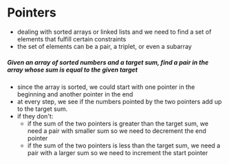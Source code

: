 # Pointers
- dealing with sorted arrays or linked lists and we need to find a set of elements that fulfill certain constraints
- the set of elements can be a pair, a triplet, or even a subarray

##### Given an array of sorted numbers and a target sum, find a pair in the array whose sum is equal to the given target

- since the array is sorted, we could start with one pointer in the beginning and another pointer in the end
- at every step, we see if the numbers pointed by the two pointers add up to the target sum.
- if they don't:
    - if the sum of the two pointers is greater than the target sum, we need a pair with smaller sum so we need to decrement the end pointer
    - if the sum of the two pointers is less than the target sum, we need a pair with a larger sum so we need to increment the start pointer
